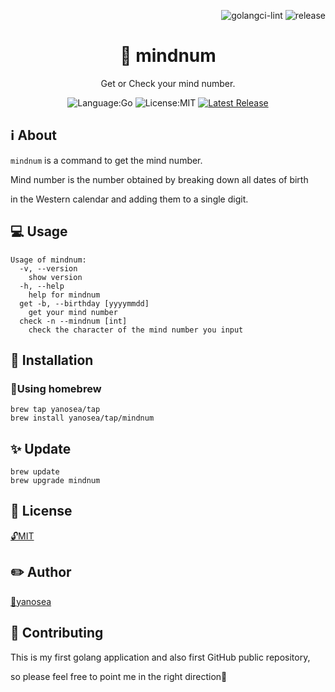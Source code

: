 <div align="right">

![golangci-lint](https://github.com/yanosea/mindnum/actions/workflows/golangci-lint.yml/badge.svg)
![release](https://github.com/yanosea/mindnum/actions/workflows/release.yml/badge.svg)

</div>

<div align="center">

# 🧠 mindnum

Get or Check your mind number.

![Language:Go](https://img.shields.io/static/v1?label=Language&message=Go&color=blue&style=flat-square)
![License:MIT](https://img.shields.io/static/v1?label=License&message=MIT&color=blue&style=flat-square)
[![Latest Release](https://img.shields.io/github/v/release/yanosea/mindnum?style=flat-square)](https://github.com/yanosea/mindnum/releases/latest)

</div>

## ℹ️ About

`mindnum` is a command to get the mind number.

Mind number is the number obtained by breaking down all dates of birth

in the Western calendar and adding them to a single digit.

## 💻 Usage

```
Usage of mindnum:
  -v, --version
    show version
  -h, --help
    help for mindnum
  get -b, --birthday [yyyymmdd]
    get your mind number
  check -n --mindnum [int]
    check the character of the mind number you input
```

## 🔧 Installation

### 🍺Using homebrew

```
brew tap yanosea/tap
brew install yanosea/tap/mindnum
```

## ✨ Update

```
brew update
brew upgrade mindnum
```

## 📃 License

[🔓MIT](./LICENSE)

## ✏️ Author

[🏹yanosea](https://github.com/yanosea)

## 🤝 Contributing

This is my first golang application and also first GitHub public repository,

so please feel free to point me in the right direction🙏
